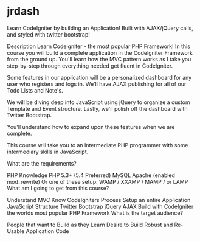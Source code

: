 # jrdash

Learn CodeIgniter by building an Application! Built with AJAX/jQuery calls, and styled with twitter bootstrap!

Description
Learn Codeigniter - the most popular PHP Framework! In this course you will build a complete application in the CodeIgniter Framework from the ground up. You'll learn how the MVC pattern works as I take you step-by-step through everything needed get fluent in CodeIgniter.

Some features in our application will be a personalized dashboard for any user who registers and logs in. We'll have AJAX publishing for all of our Todo Lists and Note's.

We will be diving deep into JavaScript using jQuery to organize a custom Template and Event structure. Lastly, we'll polish off the dashboard with Twitter Bootstrap.

You'll understand how to expand upon these features when we are complete.

This course will take you to an Intermediate PHP programmer with some intermediary skills in JavaScript.

What are the requirements?

PHP Knowledge
PHP 5.3+ (5.4 Preferred)
MySQL
Apache (enabled mod_rewrite)
Or one of these setup: WAMP / XXAMP / MAMP / or LAMP
What am I going to get from this course?

Understand MVC
Know CodeIgniters Process
Setup an entire Application
JavaScript Structure
Twitter Bootstrap
jQuery AJAX
Build with CodeIgniter the worlds most popular PHP Framework
What is the target audience?

People that want to Build as they Learn
Desire to Build Robust and Re-Usable Application Code
